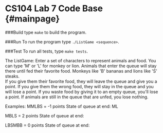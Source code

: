 CS104 Lab 7 Code Base                         {#mainpage}
======================

###Build
type `make` to build the program.

###Run
To run the program type `./ListGame <sequence>`.

###Test
To run all tests, type `make tests`.

The ListGame:
Enter a set of characters to represent animals and food.
You can type 'M' or 'L' for monkey or lion.  Animals that enter the queue will stay there until fed their favorite food.
Monkeys like 'B' bananas and lions like 'S' steaks.  
If you give them their favorite food, they will leave the queue and give you a point.
If you give them the wrong food, they will stay in the queue and you will lose a point.
If you waste food by giving it to an empty queue, you'll lose a point.
If animals are still in the queue that are unfed, you lose nothing.

Examples:
MMLBS = -1 points
State of queue at end: ML

MBLS = 2 points
State of queue at end:

LBSMBB = 0 points
State of queue at end: